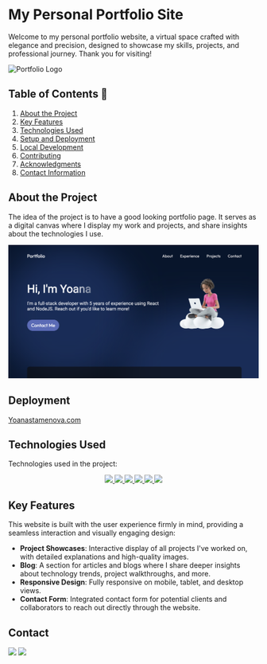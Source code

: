 # My Personal Portfolio Site

Welcome to my personal portfolio website, a virtual space crafted with elegance and precision, designed to showcase my skills, projects, and professional journey. Thank you for visiting!

![Portfolio Logo](./dist/assets/aboutImage-CQysVCDY.png)

## Table of Contents 📝

1. [About the Project](#about-the-project)
2. [Key Features](#key-features)
3. [Technologies Used](#technologies-used)
4. [Setup and Deployment](#setup-and-deployment)
5. [Local Development](#local-development)
6. [Contributing](#contributing)
7. [Acknowledgments](#acknowledgments)
8. [Contact Information](#contact-information)

## About the Project

The idea of the project is to have a good looking portfolio page. It serves as a digital canvas where I display my work and projects, and share insights about the technologies I use.

![Site Preview](./assets/about/preview.png)

## Deployment

[Yoanastamenova.com](https://yoanastamenova.github.io/Yoanastamenova.com/)

## Technologies Used

Technologies used in the project:

<div align="center">
<a href="https://developer.mozilla.org/es/docs/Web/HTML">
    <img src= "https://img.shields.io/badge/HTML5-FF6C37?style=for-the-badge&logo=HTML5&logoColor=white"/>
</a>
<a href="https://developer.mozilla.org/es/docs/Web/CSS">
    <img src= "https://img.shields.io/badge/css-1D7CF2?style=for-the-badge&logo=css3&logoColor=white"/>
</a>
<a href="https://www.javascript.com/">
    <img src= "https://img.shields.io/badge/JavaScript-F7DF1E?style=for-the-badge&logo=javascript&logoColor=black"/>
</a>
<a href="https://vitejs.dev/">
    <img src="https://img.shields.io/badge/Vite-B73BFE?style=for-the-badge&logo=vite&logoColor=FFD62E"/>
</a>
<a href="https://reactjs.org/">
    <img src="https://img.shields.io/badge/React-61DAFB?style=for-the-badge&logo=react&logoColor=black"/>
</a>
<a href="https://pages.github.com/">
    <img src="https://img.shields.io/badge/GitHub_Pages-222222?style=for-the-badge&logo=github&logoColor=white"/>
</a>
</div>


## Key Features

This website is built with the user experience firmly in mind, providing a seamless interaction and visually engaging design:

- **Project Showcases**: Interactive display of all projects I've worked on, with detailed explanations and high-quality images.
- **Blog**: A section for articles and blogs where I share deeper insights about technology trends, project walkthroughs, and more.
- **Responsive Design**: Fully responsive on mobile, tablet, and desktop views.
- **Contact Form**: Integrated contact form for potential clients and collaborators to reach out directly through the website.


## Contact

<a href = "mailto:micorreoelectronico@gmail.com"><img src="https://img.shields.io/badge/Gmail-C6362C?style=for-the-badge&logo=gmail&logoColor=white" target="_blank"></a>
<a href="https://www.linkedin.com/in/linkedinUser/" target="_blank"><img src="https://img.shields.io/badge/-LinkedIn-%230077B5?style=for-the-badge&logo=linkedin&logoColor=white" target="_blank"></a>

</p>
